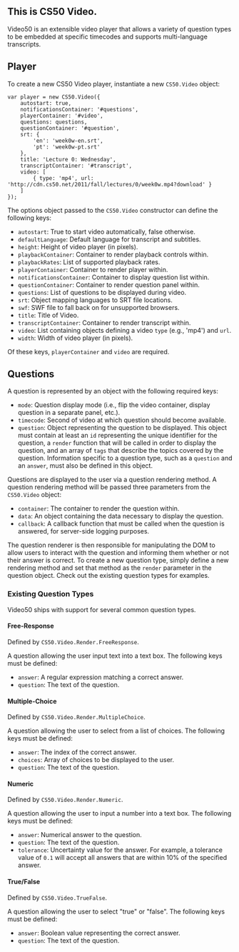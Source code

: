 This is CS50 Video.
---

Video50 is an extensible video player that allows a variety of question types to be embedded at specific timecodes and supports multi-language transcripts.

## Player

To create a new CS50 Video player, instantiate a new `CS50.Video` object:

    var player = new CS50.Video({
        autostart: true,
        notificationsContainer: '#questions',
        playerContainer: '#video',
        questions: questions,
        questionContainer: '#question',
        srt: {
            'en': 'week0w-en.srt',
            'pt': 'week0w-pt.srt'
        },
        title: 'Lecture 0: Wednesday',
        transcriptContainer: '#transcript',
        video: [
            { type: 'mp4', url: 'http://cdn.cs50.net/2011/fall/lectures/0/week0w.mp4?download' }
        ]
    });

The options object passed to the `CS50.Video` constructor can define the following keys:

* `autostart`: True to start video automatically, false otherwise.
* `defaultLanguage`: Default language for transcript and subtitles.
* `height`: Height of video player (in pixels).
* `playbackContainer`: Container to render playback controls within.
* `playbackRates`: List of supported playback rates.
* `playerContainer`: Container to render player within.
* `notificationsContainer`: Container to display question list within.
* `questionContainer`: Container to render question panel within.
* `questions`: List of questions to be displayed during video.
* `srt`: Object mapping languages to SRT file locations.
* `swf`: SWF file to fall back on for unsupported browsers.
* `title`: Title of Video.
* `transcriptContainer`: Container to render transcript within.
* `video`: List containing objects defining a video `type` (e.g., 'mp4') and `url`.
* `width`: Width of video player (in pixels).

Of these keys, `playerContainer` and `video` are required.

## Questions

A question is represented by an object with the following required keys:

* `mode`: Question display mode (i.e., flip the video container, display question in a separate panel, etc.).
* `timecode`: Second of video at which question should become available.
* `question`: Object representing the question to be displayed. This object must contain at least an `id` representing the unique identifier for the question, a `render` function that will be called in order to display the question, and an array of `tags` that describe the topics covered by the question. Information specific to a question type, such as a `question` and an `answer`, must also be defined in this object.

Questions are displayed to the user via a question rendering method. A question rendering method will be passed three parameters from the `CS50.Video` object:

* `container`: The container to render the question within.
* `data`: An object containing the data necessary to display the question.
* `callback`: A callback function that must be called when the question is answered, for server-side logging purposes.

The question renderer is then responsible for manipulating the DOM to allow users to interact with the question and informing them whether or not their answer is correct. To create a new question type, simply define a new rendering method and set that method as the `render` parameter in the question object. Check out the existing question types for examples.

### Existing Question Types

Video50 ships with support for several common question types.

#### Free-Response

Defined by `CS50.Video.Render.FreeResponse`.

A question allowing the user input text into a text box. The following keys must be defined:

* `answer`: A regular expression matching a correct answer.
* `question`: The text of the question.

#### Multiple-Choice

Defined by `CS50.Video.Render.MultipleChoice`.

A question allowing the user to select from a list of choices. The following keys must be defined:

* `answer`: The index of the correct answer.
* `choices`: Array of choices to be displayed to the user.
* `question`: The text of the question.

#### Numeric

Defined by `CS50.Video.Render.Numeric`.

A question allowing the user to input a number into a text box. The following keys must be defined:

* `answer`: Numerical answer to the question.
* `question`: The text of the question.
* `tolerance`: Uncertainty value for the answer. For example, a tolerance value of `0.1` will accept all answers that are within 10% of the specified answer.

#### True/False

Defined by `CS50.Video.TrueFalse`.

A question allowing the user to select "true" or "false". The following keys must be defined:

* `answer`: Boolean value representing the correct answer.
* `question`: The text of the question.
